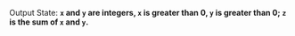 Output State: **`x` and `y` are integers, `x` is greater than 0, `y` is greater than 0; `z` is the sum of `x` and `y`.**